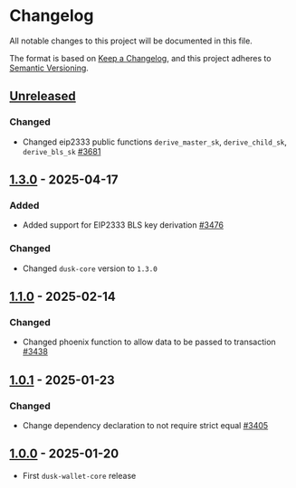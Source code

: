 # Changelog

All notable changes to this project will be documented in this file.

The format is based on [Keep a Changelog](https://keepachangelog.com/en/1.0.0/),
and this project adheres to [Semantic Versioning](https://semver.org/spec/v2.0.0.html).

## [Unreleased]

### Changed

- Changed eip2333 public functions `derive_master_sk`, `derive_child_sk`, `derive_bls_sk` [#3681]

## [1.3.0] - 2025-04-17

### Added

- Added support for EIP2333 BLS key derivation [#3476]

### Changed

- Changed `dusk-core` version to `1.3.0`

## [1.1.0] - 2025-02-14

### Changed

- Changed phoenix function to allow data to be passed to transaction [#3438] 

## [1.0.1] - 2025-01-23

### Changed

- Change dependency declaration to not require strict equal [#3405]

## [1.0.0] - 2025-01-20

- First `dusk-wallet-core` release

<!-- Issues -->
[#3681]: https://github.com/dusk-network/rusk/issues/3681
[#3476]: https://github.com/dusk-network/rusk/issues/3476
[#3438]: https://github.com/dusk-network/rusk/issues/3438
[#3405]: https://github.com/dusk-network/rusk/issues/3405

[Unreleased]: https://github.com/dusk-network/rusk/compare/dusk-wallet-core-1.3.0...HEAD
[1.3.0]: https://github.com/dusk-network/rusk/compare/dusk-wallet-core-1.1.0...dusk-wallet-core-1.3.0
[1.1.0]: https://github.com/dusk-network/rusk/compare/dusk-wallet-core-1.0.1...dusk-wallet-core-1.1.0
[1.0.1]: https://github.com/dusk-network/rusk/compare/wallet-core-1.0.0...dusk-wallet-core-1.0.1
[1.0.0]: https://github.com/dusk-network/rusk/tree/wallet-core-1.0.0
